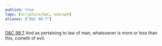 ```yaml
---
publish: true
tags: [Scripture/DaC, noGraph]
aliases: ["D&C 98:7"]
---
```

[D&C 98:7](https://churchofjesuschrist.org/study/scriptures/dc-testament/dc/98?lang=eng&id=p7#p7) And as pertaining to law of man, whatsoever is more or less than this, cometh of evil.
